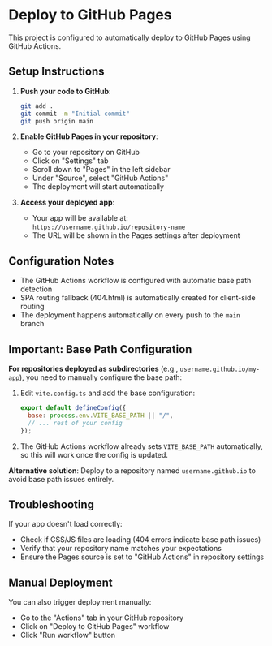 # Deploy to GitHub Pages

This project is configured to automatically deploy to GitHub Pages using GitHub Actions.

## Setup Instructions

1. **Push your code to GitHub**:
   ```bash
   git add .
   git commit -m "Initial commit"
   git push origin main
   ```

2. **Enable GitHub Pages in your repository**:
   - Go to your repository on GitHub
   - Click on "Settings" tab
   - Scroll down to "Pages" in the left sidebar
   - Under "Source", select "GitHub Actions"
   - The deployment will start automatically

3. **Access your deployed app**:
   - Your app will be available at: `https://username.github.io/repository-name`
   - The URL will be shown in the Pages settings after deployment

## Configuration Notes

- The GitHub Actions workflow is configured with automatic base path detection
- SPA routing fallback (404.html) is automatically created for client-side routing
- The deployment happens automatically on every push to the `main` branch

## Important: Base Path Configuration

**For repositories deployed as subdirectories** (e.g., `username.github.io/my-app`), you need to manually configure the base path:

1. Edit `vite.config.ts` and add the base configuration:
   ```javascript
   export default defineConfig({
     base: process.env.VITE_BASE_PATH || "/",
     // ... rest of your config
   });
   ```

2. The GitHub Actions workflow already sets `VITE_BASE_PATH` automatically, so this will work once the config is updated.

**Alternative solution**: Deploy to a repository named `username.github.io` to avoid base path issues entirely.

## Troubleshooting

If your app doesn't load correctly:
- Check if CSS/JS files are loading (404 errors indicate base path issues)
- Verify that your repository name matches your expectations
- Ensure the Pages source is set to "GitHub Actions" in repository settings

## Manual Deployment

You can also trigger deployment manually:
- Go to the "Actions" tab in your GitHub repository
- Click on "Deploy to GitHub Pages" workflow
- Click "Run workflow" button